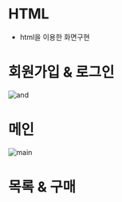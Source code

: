 # HTML
<ul>
<li>html을 이용한 화면구현</li>
</ul>


# 회원가입 & 로그인
![and](https://user-images.githubusercontent.com/110376717/218007512-01277d50-173e-48fd-a06f-198db896d1d7.png)

# 메인
![main](https://user-images.githubusercontent.com/110376717/218007688-55ff0eb7-35c1-4193-9d99-9e6901d0d430.png)

# 목록 & 구매
